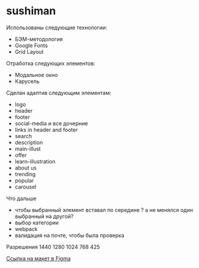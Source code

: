 # sushiman


Использованы следующие технологии:

* БЭМ-методология
* Google Fonts
* Grid Layout

Отработка следующих элементов:

* Модальное окно
* Карусель

Сделан адаптив следующим элементам:
- logo
- header
- footer
- social-media и все дочерние
- links in header and footer
- search
- description
- main-illust
- offer
- learn-illustration
- about us
- trending
- popular
- carousel

Что дальше

- чтобы выбранный элемент вставал по середине ? а не менялся один выбранный на другой?
- выбор категории
- webpack
- валидация на почте, чтобы была проверка

Разрешения
1440
1280
1024
768
425


[Ссылка на макет в Figma](https://www.figma.com/file/LvgbR5dcQ0ZnAChDqaP6p8/Sushiman-FoodLandingPages?type=design&node-id=0-1&t=kGhMFrxDwt97gOaQ-0)